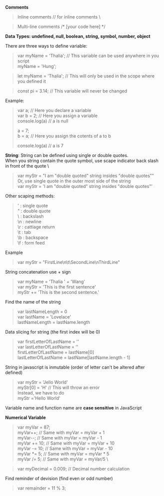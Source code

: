 **Comments** 
> Inline comments // for inline comments \

> Multi-line comments  /* [your code here] */  

**Data Types: undefined, null, boolean, string, symbol, number, object** 

There are three ways to define variable:

> var myName = 'Thalia'; // This variable can be used anywhere in you script \
> myName = 'Hung'; 

> let myName = 'Thalia'; // This will only be used in the scope where you defined it 

> const pi = 3.14; // This variable will never be changed 

Example:
> var a; // Here you declare a variable \
> var b = 2; // Here you assign a variable \
> console.log(a) // a is null 
>
> a = 7; \
> b = a; // Here you assign the cotents of a to b
>
> console.log(a)  // a is 7

**String**: String can be defined using single or double quotes. \
When you string contain the quote symbol, use scape indicator back slash in front of the quote \
> var myStr = "I am \"double quoted\" string insides \"double quotes\""  \
Or, use single quote in the outer most side of the string \
> var myStr = 'I am \"double quoted\" string insides \"double quotes\"'

Other scaping methods:
> \' : single quote \
> \" : double quote \
> \\ : backslash \
> \n : newline \
> \r : cattiage return \
> \t : tab \
> \b : backspace \
> \f : form feed

Example
> var myStr = "FirstLine\n\t\\SecondLine\nThirdLine"

String concatenation use + sign
> var myName = 'Thalia ' + 'Wang' \
> var myStr = 'This is the first sentence' \
> myStr += 'This is the second sentence.'

Find the name of the string
> var lastNameLength = 0 \
> var lastName = 'Lovelace' \
> lastNameLength = lastName.length

Data slicing for string (the first index will be 0)
> var firstLetterOfLastName = '' \
> var lastLetterOfLastName = '' \
> firstLetterOfLastName = lastName[0] \
> lastLetterOfLastName = lastName[lastName.length - 1]

String in javascript is inmutable (order of letter can't be altered after defined)
> var myStr = 'Jello World' \
> myStr[0] = 'H'  // This will throw an error \
Instead, we have to do \
> myStr ='Hello World'

Variable name and function name are **case sensitive** in JavaScript

**Numerical Variable**

> var myVar = 87; \
> myVar++; // Same with myVar = myVar + 1 \
> myVar--; // Same with myVar = myVar - 1 \
> myVar += 10; // Same with myVar = myVar + 10 <br>
> myVar -= 10; // Same with myVar = myVar - 10 \
> myVar *= 5; // Same with myVar = myVar * 5 \
> myVar /= 5; // Same with myVar = myVar/5 \

> var myDecimal = 0.009; // Decimal number calculation

Find reminder of devision (find even or odd number)
> var remainder = 11 % 3;


